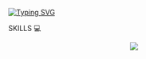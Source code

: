 [![Typing SVG](https://readme-typing-svg.herokuapp.com?size=21&color=F77D7D&lines=Hi+%F0%9F%96%90+I+am+JinxScript+i+am+a+passionate+developer+)](https://git.io/typing-svg)





SKILLS 💻 

<p align="center">
  <a href="https://skillicons.dev">
    <img src="[https://skillicons.dev/icons?i=java,cpp,js,react,figma&theme=light]" />
  </a>
</p>



